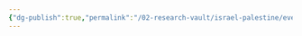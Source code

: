 ```yaml
---
{"dg-publish":true,"permalink":"/02-research-vault/israel-palestine/events/munich-massacre/","updated":"2025-08-21T16:32:14.503-04:00"}
---
```


